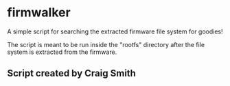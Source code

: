 # firmwalker
A simple script for searching the extracted firmware file system for goodies!

The script is meant to be run inside the "rootfs" directory after the file system is extracted from the firmware.

## Script created by Craig Smith
